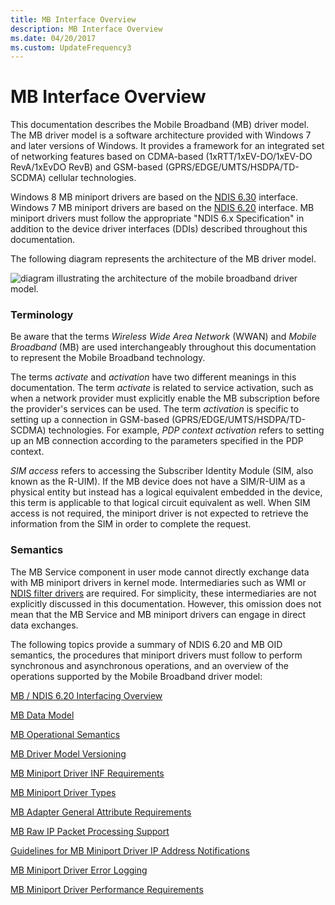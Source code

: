 ```yaml
---
title: MB Interface Overview
description: MB Interface Overview
ms.date: 04/20/2017
ms.custom: UpdateFrequency3
---
```


# MB Interface Overview


This documentation describes the Mobile Broadband (MB) driver model. The MB driver model is a software architecture provided with Windows 7 and later versions of Windows. It provides a framework for an integrated set of networking features based on CDMA-based (1xRTT/1xEV-DO/1xEV-DO RevA/1xEvDO RevB) and GSM-based (GPRS/EDGE/UMTS/HSDPA/TD-SCDMA) cellular technologies.

Windows 8 MB miniport drivers are based on the [NDIS 6.30](introduction-to-ndis-6-30.md) interface. Windows 7 MB miniport drivers are based on the [NDIS 6.20](introduction-to-ndis-6-20.md) interface. MB miniport drivers must follow the appropriate "NDIS 6.x Specification" in addition to the device driver interfaces (DDIs) described throughout this documentation.

The following diagram represents the architecture of the MB driver model.

![diagram illustrating the architecture of the mobile broadband driver model.](images/wwanarchitecture.png)

### Terminology

Be aware that the terms *Wireless Wide Area Network* (WWAN) and *Mobile Broadband* (MB) are used interchangeably throughout this documentation to represent the Mobile Broadband technology.

The terms *activate* and *activation* have two different meanings in this documentation. The term *activate* is related to service activation, such as when a network provider must explicitly enable the MB subscription before the provider's services can be used. The term *activation* is specific to setting up a connection in GSM-based (GPRS/EDGE/UMTS/HSDPA/TD-SCDMA) technologies. For example, *PDP context activation* refers to setting up an MB connection according to the parameters specified in the PDP context.

*SIM access* refers to accessing the Subscriber Identity Module (SIM, also known as the R-UIM). If the MB device does not have a SIM/R-UIM as a physical entity but instead has a logical equivalent embedded in the device, this term is applicable to that logical circuit equivalent as well. When SIM access is not required, the miniport driver is not expected to retrieve the information from the SIM in order to complete the request.

### Semantics

The MB Service component in user mode cannot directly exchange data with MB miniport drivers in kernel mode. Intermediaries such as WMI or [NDIS filter drivers](./roadmap-for-developing-ndis-filter-drivers.md) are required. For simplicity, these intermediaries are not explicitly discussed in this documentation. However, this omission does not mean that the MB Service and MB miniport drivers can engage in direct data exchanges.

The following topics provide a summary of NDIS 6.20 and MB OID semantics, the procedures that miniport drivers must follow to perform synchronous and asynchronous operations, and an overview of the operations supported by the Mobile Broadband driver model:

[MB / NDIS 6.20 Interfacing Overview](mb---ndis-6-20-interfacing-overview.md)

[MB Data Model](mb-data-model.md)

[MB Operational Semantics](mb-operational-semantics.md)

[MB Driver Model Versioning](mb-driver-model-versioning.md)

[MB Miniport Driver INF Requirements](mb-miniport-driver-inf-requirements.md)

[MB Miniport Driver Types](mb-miniport-driver-types.md)

[MB Adapter General Attribute Requirements](mb-adapter-general-attribute-requirements.md)

[MB Raw IP Packet Processing Support](mb-raw-ip-packet-processing-support.md)

[Guidelines for MB Miniport Driver IP Address Notifications](guidelines-for-mb-miniport-driver-ip-address-notifications.md)

[MB Miniport Driver Error Logging](mb-miniport-driver-error-logging.md)

[MB Miniport Driver Performance Requirements](mb-miniport-driver-performance-requirements.md)

 

